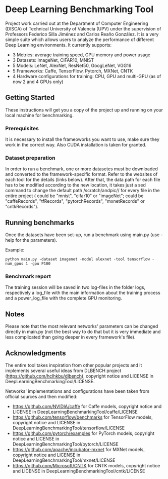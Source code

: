 # Deep Learning Benchmarking Tool

Project work carried out at the Department of Computer Engineering (DISCA) of Technical University of Valencia (UPV) under the supervision of Professors Federico Silla Jiménez and Carlos Reaño González. It is a very simple suite which allows users to analyze the performance of different Deep Learning environments. It currently supports:

*  3 Metrics: average training speed, GPU memory and power usage
*  3 Datasets: ImageNet, CIFAR10, MNIST
*  5 Models: LeNet, AlexNet, ResNet50, GoogLeNet, VGG16
*  5 Frameworks: Caffe, TensorFlow, Pytorch, MXNet, CNTK
*  4 Hardware configurations for training: CPU, GPU and multi-GPU (as of now 2 and 4 GPUs only)

## Getting Started

These instructions will get you a copy of the project up and running on your local machine for benchmarking.

### Prerequisites

It is necessary to install the frameoworks you want to use, make sure they work in the correct way. Also CUDA installation is taken for granted.

### Dataset preparation

In order to run a benchmark, one or more datasetes must be downloaded and converted to the framework-specific format. Refer to the websites of each tool for the details (links below). After that, the data path for each file has to be modified according to the new location, it takes just a sed command to change the default path /scratch/andpic/<datasetName>/<frameworkRecords> for every file in the entire project (<datasetName> could be "mnist", "cifar10" or "imageNet"; <frameworkRecords> could be "caffeRecords", "tfRecords", "pytorchRecords", "mxnetRecords" or "cntkRecords").
  
## Running benchmarks

Once the datasets have been set-up, run a benchmark using main.py (use -help for the parameters). 

Example:

```
python main.py -dataset imagenet -model alexnet -tool tensorflow -num_gpus 1 -gpu P100
```

### Benchmark report

The training session will be saved in two log-files in the folder logs, respectively a log_file with the main information about the training process and a power_log_file with the complete GPU monitoring.

## Notes

Please note that the most relevant networks' parameters can be changed directly in main.py (not the best way to do that but it is very immediate and less complicated than going deeper in every framework's file).

## Acknowledgments

The entire tool takes inspiration from other popular projects and it implements several useful ideas from DLBENCH project (https://github.com/hclhkbu/dlbench), copyright notice and LICENSE in DeepLearningBenchmarkingTool/LICENSE.

Networks' implementations and configurations have been taken from official sources and then modified:

*  https://github.com/NVIDIA/caffe for Caffe models, copyright notice and LICENSE in DeepLearningBenchmarkingTool/caffe/LICENSE
*  https://github.com/tensorflow/benchmarks for TensorFlow models, copyright notice and LICENSE in DeepLearningBenchmarkingTool/tensorflow/LICENSE
*  https://github.com/pytorch/examples for PyTorch models, copyright notice and LICENSE in DeepLearningBenchmarkingTool/pytorch/LICENSE
*  https://github.com/apache/incubator-mxnet for MXNet models, copyright notice and LICENSE in DeepLearningBenchmarkingTool/mxnet/LICENSE
*  https://github.com/Microsoft/CNTK for CNTK models, copyright notice and LICENSE in DeepLearningBenchmarkingTool/cntk/LICENSE
